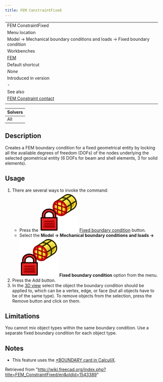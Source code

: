 ```yaml
---
title: FEM ConstraintFixed
---
```


|                                                                             |
| --------------------------------------------------------------------------- |
| FEM ConstraintFixed                                                         |
| Menu location                                                               |
| Model → Mechanical boundary conditions and loads → Fixed boundary condition |
| Workbenches                                                                 |
| [FEM](/FEM_Workbench "FEM Workbench")                                       |
| Default shortcut                                                            |
| _None_                                                                      |
| Introduced in version                                                       |
| -                                                                           |
| See also                                                                    |
| [FEM Constraint contact](/FEM_ConstraintContact "FEM ConstraintContact")    |
|                                                                             |

| Solvers |
| ------- |
| All     |

## Description

Creates a FEM boundary condition for a fixed geometrical entity by locking all the available degrees of freedom (DOFs) of the nodes underlying the selected geometrical entity (6 DOFs for beam and shell elements, 3 for solid elements).

## Usage

1. There are several ways to invoke the command:
   - Press the ![](/src/assets/images/FEM_ConstraintFixed.svg) [Fixed boundary condition](/FEM_ConstraintFixed "FEM ConstraintFixed") button.
   - Select the **Model → Mechanical boundary conditions and loads → ![](/src/assets/images/FEM_ConstraintFixed.svg) Fixed boundary condition** option from the menu.
2. Press the Add button.
3. In the [3D view](/3D_view "3D view") select the object the boundary condition should be applied to, which can be a vertex, edge, or face (but all objects have to be of the same type). To remove objects from the selection, press the Remove button and click on them.

## Limitations

You cannot mix object types within the same boundary condition. Use a separate fixed boundary condition for each object type.

## Notes

- This feature uses the [\*BOUNDARY card in CalculiX](https://web.mit.edu/calculix_v2.7/CalculiX/ccx_2.7/doc/ccx/node163.html).

Retrieved from "<http://wiki.freecad.org/index.php?title=FEM_ConstraintFixed/en&oldid=1543389>"
